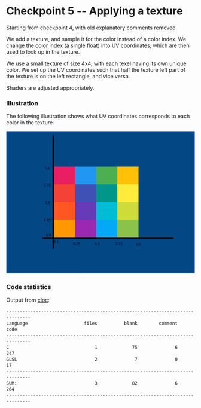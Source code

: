 # Checkpoint 5 -- Applying a texture

Starting from checkpoint 4, with old explanatory comments removed

We add a texture, and sample it for the color instead of a color index. We change the color index (a single float) into UV coordinates, which are then used to look up in the texture. 

We use a small texture of size 4x4, with each texel having its own unique color. We set up the UV coordinates such that half the texture left part of the texture is on the left rectangle, and vice versa.

Shaders are adjusted appropriately.

### Illustration
The following illustration shows what UV coordinates corresponds to each color in the texture.

![illustration!](../illustration.png)


### Code statistics

Output from [cloc](https://github.com/AlDanial/cloc):
```
-------------------------------------------------------------------------------
Language                     files          blank        comment           code
-------------------------------------------------------------------------------
C                                1             75              6            247
GLSL                             2              7              0             17
-------------------------------------------------------------------------------
SUM:                             3             82              6            264
-------------------------------------------------------------------------------
```